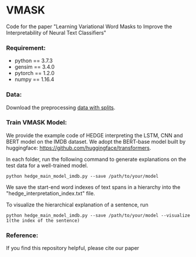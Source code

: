 # VMASK
Code for the paper "Learning Variational Word Masks to Improve the Interpretability of Neural Text Classifiers"

### Requirement:
- python == 3.7.3
- gensim == 3.4.0
- pytorch == 1.2.0
- numpy == 1.16.4

### Data:
Download the preprocessing [data with splits](https://drive.google.com/file/d/1n9wVSsPBjIu9Ni0GodF21nikgrSSKfWR/view?usp=sharing).

### Train VMASK Model:

We provide the example code of HEDGE interpreting the LSTM, CNN and BERT model on the IMDB dataset. We adopt the BERT-base model built by huggingface: https://github.com/huggingface/transformers.

In each folder, run the following command to generate explanations on the test data for a well-trained model.
```
python hedge_main_model_imdb.py --save /path/to/your/model
```
We save the start-end word indexes of text spans in a hierarchy into the "hedge_interpretation_index.txt" file.

To visualize the hierarchical explanation of a sentence, run
```
python hedge_main_model_imdb.py --save /path/to/your/model --visualize 1(the index of the sentence)
```

### Reference:
If you find this repository helpful, please cite our paper
